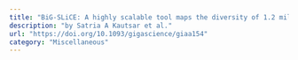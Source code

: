 ```yaml
---
title: "BiG-SLiCE: A highly scalable tool maps the diversity of 1.2 million biosynthetic gene clusters"
description: "by Satria A Kautsar et al."
url: "https://doi.org/10.1093/gigascience/giaa154"
category: "Miscellaneous"
---
```

